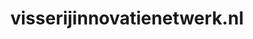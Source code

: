 ---
layout: post
title:  "visserijinnovatienetwerk.nl"
internal_url:  "/data/visserijinnovatienetwerk.nl.html"
categories: dutchgov
---